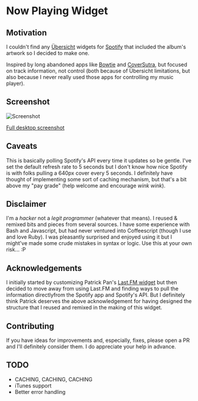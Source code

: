 # Now Playing Widget

## Motivation
I couldn't find any [Übersicht](http://tracesof.net/uebersicht/) widgets 
for [Spotify](https://www.spotify.com) that included the album's artwork so
I decided to make one.

Inspired by long abandoned apps like [Bowtie](http://bowtieapp.com/) and
[CoverSutra](http://sophiestication.com/coversutra/), but focused on track
information, not control (both because of Übersicht limitations, but also
because I never really used those apps for controlling my music player).


## Screenshot
![Screenshot](http://raw.github.com/levifig/now-playing.widget/master/screenshot.png)

[Full desktop screenshot](http://i.imgur.com/bexUVuR.jpg)


## Caveats
This is basically polling Spotify's API every time it updates so be gentle.
I've set the default refresh rate to 5 seconds but I don't know how nice
Spotify is with folks pulling a 640px cover every 5 seconds. I definitely
have thought of implementing some sort of caching mechanism, but that's a bit
above my "pay grade" (help welcome and encourage *wink* *wink*).


## Disclaimer
I'm a _hacker_ not a _legit programmer_ (whatever that means). I reused &
remixed bits and pieces from several sources. I have some experience with
Bash and Javascript, but had never ventured into Coffeescript (though I
use and love Ruby). I was pleasantly surprised and enjoyed using it
but I might've made some crude mistakes in syntax or logic. Use this
at your own risk... :P


## Acknowledgements
I initially started by customizing Patrick Pan's
[Last.FM widget](http://tracesof.net/uebersicht-widgets/#lastfm) but then
decided to move away from using Last.FM and finding ways to pull the information
directlyfrom the Spotify app and Spotify's API. But I definitely think Patrick
deserves the above acknowledgement for having designed the structure that I
reused and remixed in the making of this widget.


## Contributing
If you have ideas for improvements and, especially, fixes, please open a PR
and I'll definitely consider them. I do appreciate your help in advance.


## TODO
- CACHING, CACHING, CACHING
- iTunes support
- Better error handling
